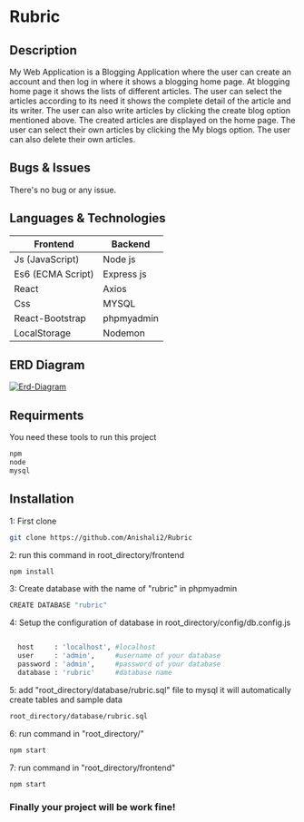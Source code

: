 # Rubric
## Description

My Web Application is a Blogging Application where the user can create an account and then log in where it shows a blogging home page. At blogging home page it shows the lists of different articles. The user can select the articles according to its need it shows the complete detail of the article and its writer. The user can also write articles by clicking the create blog option mentioned above. The created articles are displayed on the home page. The user can select their own articles by clicking the My blogs option. The user can also delete their own articles. 
## Bugs & Issues
There's no bug or any issue. 

## Languages & Technologies 

| Frontend  | Backend |
| ------------- | ------------- |
| Js (JavaScript)  | Node js  |
| Es6 (ECMA Script)  | Express js  |
| React  | Axios  |
| Css  | MYSQL  |
| React-Bootstrap  | phpmyadmin  |
| LocalStorage  | Nodemon  |


## ERD Diagram
<a href="https://ibb.co/zRNZZxx"><img src="https://i.ibb.co/YkbhhQQ/Erd-Diagram.jpg" alt="Erd-Diagram" border="0"></a>

## Requirments

You need these tools to run this project

```bash
npm
node
mysql
```

## Installation


1: First clone
```bash
git clone https://github.com/Anishali2/Rubric
```
2: run this command in root_directory/frontend
```bash
npm install
```
3: Create database with the name of "rubric" in phpmyadmin
```bash
CREATE DATABASE "rubric"
```
4: Setup the configuration of database in root_directory/config/db.config.js
```bash

  host     : 'localhost', #localhost
  user     : 'admin',     #username of your database
  password : 'admin',     #password of your database
  database : 'rubric'     #database name

```
5: add "root_directory/database/rubric.sql" file to mysql it will automatically create tables and sample data 
```bash
root_directory/database/rubric.sql
```
6: run command in "root_directory/"
```bash
npm start
```
7: run command in "root_directory/frontend"
```bash
npm start
```
### Finally your project will be work fine!
